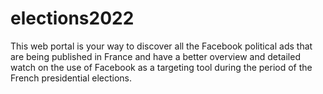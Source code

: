 # elections2022
This web portal is your way to discover all the Facebook political ads that are being published in France and have a better overview and detailed watch on the use of Facebook as a targeting tool during the period of the French presidential elections.
